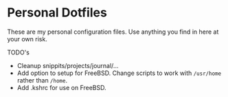 # Personal Dotfiles

These are my personal configuration files.  Use anything you find in here at
your own risk.

TODO's
- Cleanup snippits/projects/journal/...
- Add option to setup for FreeBSD. Change scripts to work with `/usr/home` rather than `/home`.
- Add .kshrc for use on FreeBSD.
